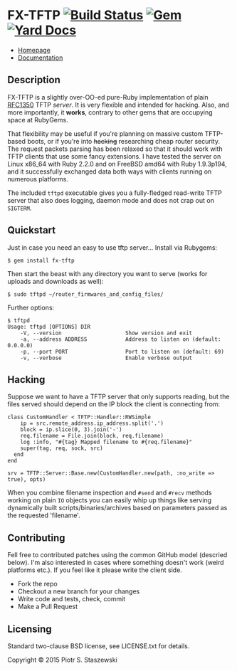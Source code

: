 # FX-TFTP [![Build Status](https://travis-ci.org/drbig/fx-tftp.svg?branch=master)](https://travis-ci.org/drbig/fx-tftp) [![Gem](http://img.shields.io/gem/v/fx-tftp.svg)](https://rubygems.org/gems/fx-tftp) [![Yard Docs](http://img.shields.io/badge/yard-docs-blue.svg)](http://www.rubydoc.info/github/drbig/fx-tftp/master)

* [Homepage](https://github.com/drbig/fx-tftp)
* [Documentation](http://rubydoc.info/gems/fx-tftp/frames)


## Description

FX-TFTP is a slightly over-OO-ed pure-Ruby implementation of plain [RFC1350](https://www.ietf.org/rfc/rfc1350.txt) TFTP *server*. It is very flexible and intended for hacking. Also, and more importantly, it **works**, contrary to other gems that are occupying space at RubyGems.

That flexibility may be useful if you're planning on massive custom TFTP-based boots, or if you're into ~~hacking~~ researching cheap router security. The request packets parsing has been relaxed so that it should work with TFTP clients that use some fancy extensions. I have tested the server on Linux x86_64 with Ruby 2.2.0 and on FreeBSD amd64 with Ruby 1.9.3p194, and it successfully exchanged data both ways with clients running on numerous platforms.

The included `tftpd` executable gives you a fully-fledged read-write TFTP server that also does logging, daemon mode and does not crap out on `SIGTERM`.


## Quickstart

Just in case you need an easy to use tftp server...
Install via Rubygems:

    $ gem install fx-tftp

Then start the beast with any directory you want to serve (works for uploads and downloads as well):

    $ sudo tftpd ~/router_firmwares_and_config_files/

Further options:
    
    $ tftpd
    Usage: tftpd [OPTIONS] DIR
        -V, --version                    Show version and exit
        -a, --address ADDRESS            Address to listen on (default: 0.0.0.0)
        -p, --port PORT                  Port to listen on (default: 69)
        -v, --verbose                    Enable verbose output


## Hacking

Suppose we want to have a TFTP server that only supports reading, but the files served should depend on the IP block the client is connecting from:

    class CustomHandler < TFTP::Handler::RWSimple
        ip = src.remote_address.ip_address.split('.')
        block = ip.slice(0, 3).join('-')
        req.filename = File.join(block, req.filename)
        log :info, "#{tag} Mapped filename to #{req.filename}"
        super(tag, req, sock, src)
      end
    end
    
    srv = TFTP::Server::Base.new(CustomHandler.new(path, :no_write => true), opts)

When you combine filename inspection and `#send` and `#recv` methods working on plain `IO` objects you can easily whip up things like serving dynamically built scripts/binaries/archives based on parameters passed as the requested 'filename'.


## Contributing

Fell free to contributed patches using the common GitHub model (descried below). I'm also interested in cases where something doesn't work (weird platforms etc.). If you feel like it please write the client side.

 - Fork the repo
 - Checkout a new branch for your changes
 - Write code and tests, check, commit
 - Make a Pull Request

## Licensing

Standard two-clause BSD license, see LICENSE.txt for details.

Copyright © 2015 Piotr S. Staszewski
